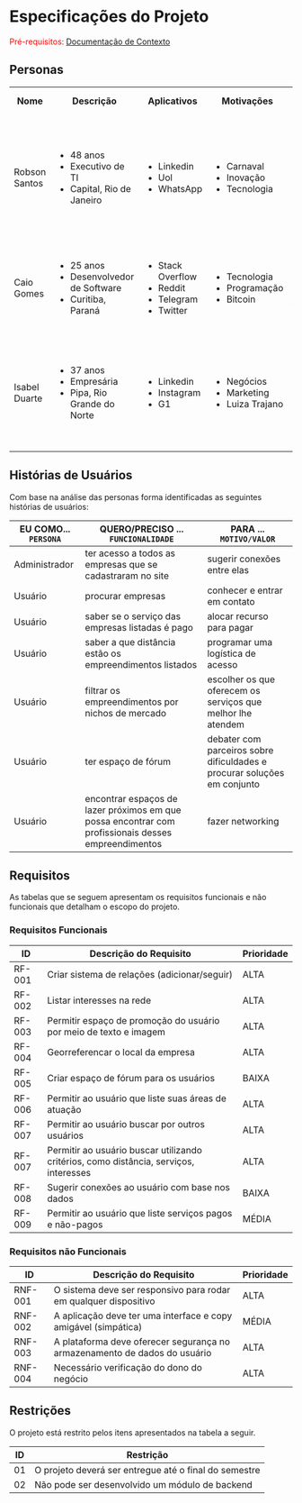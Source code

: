 # Especificações do Projeto

<span style="color:red">Pré-requisitos: <a href="1-Documentação de Contexto.md"> Documentação de Contexto</a></span>



## Personas

<table>
  <tr>
    <th>Nome</th>
    <th>Descrição</th>
    <th>Aplicativos</th>
    <th>Motivações</th>
    <th>Frustrações</th>
    <th>Hobbies, História</th>
  </tr>
  <tr>
    <td>Robson Santos</td>
    <td>
      <ul>
        <li>48 anos</li>
        <li>Executivo de TI</li>
        <li>Capital, Rio de Janeiro</li>
      </ul>
    </td>
    <td>
      <ul>
        <li>Linkedin</li>
        <li>Uol</li>
        <li>WhatsApp</li>
      </ul>
    </td>
    <td>
      <ul>
        <li>Carnaval</li>
        <li>Inovação</li>
        <li>Tecnologia</li>
      </ul>
    </td>
    <td>
      <li>Não Encontrar startups que soluciona o problema da minha empresa</li>
      <li>Dificuldade de achar profissionais de tecnologia qualificados</li>
    </td>
    <td>
      <li>Tocar instrumentos de percussão</li>
      <li>Assistir documentários</li>
      <li>Estudar sobre tecnologia</li>
    </td>
  </tr>
  <tr>
    <td>Caio Gomes</td>
    <td>
      <ul>
        <li>25 anos</li>
        <li>Desenvolvedor de Software</li>
        <li>Curitiba, Paraná</li>
      </ul>
    </td>
    <td>
      <ul>
        <li>Stack Overflow</li>
        <li>Reddit</li>
        <li>Telegram</li>
        <li>Twitter</li>
      </ul>
    </td>
    <td>
      <ul>
        <li>Tecnologia</li>
        <li>Programação</li>
        <li>Bitcoin</li>
      </ul>
    </td>
    <td>
      <li>Dificuldade para achar parcerias em desenvolvimento de produtos de tecnologia</li>
      <li>Não ter seu próprio negócio</li>
    </td>
    <td>
      <li>Ler sobre tecnologia</li>
      <li>Jogar Video-Game</li>
      <li>Aprender novas linguagens de programação</li>
    </td>
  </tr>
  <tr>
    <td>Isabel Duarte</td>
    <td>
      <ul>
        <li>37 anos</li>
        <li>Empresária</li>
        <li>Pipa, Rio Grande do Norte</li>
      </ul>
    </td>
    <td>
      <ul>
        <li>Linkedin</li>
        <li>Instagram</li>
        <li>G1</li>
      </ul>
    </td>
    <td>
      <ul>
        <li>Negócios</li>
        <li>Marketing</li>
        <li>Luiza Trajano</li>
      </ul>
    </td>
    <td>
      <li>Não encontrar um ambiente de negócio que fomente a inovação</li>
      <li>Não conseguir crescer o networking</li>
    </td>
    <td>
      <li>Caminhar na praia</li>
      <li>Festa com amigos</li>
      <li>Tomar um vinho lendo um livro</li>
    </td>
  </tr>
</table>

## Histórias de Usuários

Com base na análise das personas forma identificadas as seguintes histórias de usuários:

|EU COMO... `PERSONA`| QUERO/PRECISO ... `FUNCIONALIDADE` |PARA ... `MOTIVO/VALOR`                 |
|--------------------|------------------------------------|----------------------------------------|
|Administrador       | ter acesso a todos as empresas que se cadastraram no site           |  sugerir conexões entre elas |
|Usuário             | procurar empresas                 | conhecer e entrar em contato |
|Usuário             | saber se o serviço das empresas listadas é pago |  alocar recurso para pagar|
|Usuário             | saber a que distância estão os empreendimentos listados | programar uma logística de acesso |
|Usuário             | filtrar os empreendimentos por nichos de mercado | escolher os que oferecem os serviços que melhor lhe atendem | 
|Usuário             | ter espaço de fórum | debater com parceiros sobre dificuldades e procurar soluções em conjunto |
|Usuário             | encontrar espaços de lazer próximos em que possa encontrar com profissionais desses empreendimentos | fazer networking |



## Requisitos

As tabelas que se seguem apresentam os requisitos funcionais e não funcionais que detalham o escopo do projeto.

### Requisitos Funcionais

|ID    | Descrição do Requisito  | Prioridade |
|------|-----------------------------------------|----|
|RF-001| Criar sistema de relações (adicionar/seguir) | ALTA | 
|RF-002| Listar interesses na rede   | ALTA |
|RF-003| Permitir espaço de promoção do usuário por meio de texto e imagem   | ALTA |
|RF-004| Georreferencar o local da empresa  | ALTA |
|RF-005| Criar espaço de fórum para os usuários  | BAIXA |
|RF-006| Permitir ao usuário que liste suas áreas de atuação  | ALTA |
|RF-007| Permitir ao usuário buscar por outros usuários  | ALTA |
|RF-007| Permitir ao usuário buscar utilizando critérios, como distância, serviços, interesses  | ALTA |
|RF-008| Sugerir conexões ao usuário com base nos dados  | BAIXA |
|RF-009| Permitir ao usuário que liste serviços pagos e não-pagos  | MÉDIA |


### Requisitos não Funcionais

|ID     | Descrição do Requisito  |Prioridade |
|-------|-------------------------|----|
|RNF-001| O sistema deve ser responsivo para rodar em qualquer dispositivo | ALTA | 
|RNF-002| A aplicação deve ter uma interface e copy amigável (simpática) |  MÉDIA | 
|RNF-003| A plataforma deve oferecer segurança no armazenamento de dados do usuário |  ALTA | 
|RNF-004| Necessário verificação do dono do negócio |  ALTA | 




## Restrições

O projeto está restrito pelos itens apresentados na tabela a seguir.

|ID| Restrição                                             |
|--|-------------------------------------------------------|
|01| O projeto deverá ser entregue até o final do semestre |
|02| Não pode ser desenvolvido um módulo de backend        |


